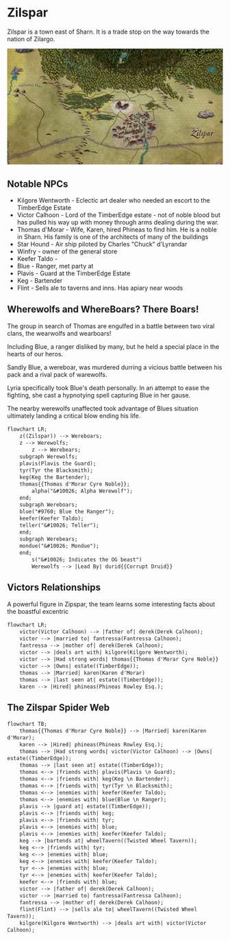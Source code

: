 # Zilspar

Zilspar is a town east of Sharn.  It is a trade stop on the way towards the nation of Zilargo.

<img src="https://raw.githubusercontent.com/DiscoverTec/anExperiment/main/eberron-by-night/images/places/Zilspar_1.jpg" />

## Notable NPCs

- Kilgore Wentworth - Eclectic art dealer who needed an escort to the TimberEdge Estate
- Victor Calhoon - Lord of the TimberEdge estate - not of noble blood but has pulled his way up with money through arms dealing during the war.
- Thomas d'Morar - Wife, Karen, hired Phineas to find him.   He is a noble in Sharn.  His family is one of the architects of many of the buildings
- Star Hound - Air ship piloted by Charles "Chuck" d'Lyrandar 
- Winfry - owner of the general store
- Keefer Taldo -
- Blue  - Ranger, met party at 
- Plavis - Guard at the TimberEdge Estate 
- Keg - Bartender
- Flint - Sells ale to taverns and inns.  Has apiary near woods

## Wherewolfs and WhereBoars? There Boars!

The group in search of Thomas are engulfed in a battle between two viral clans, the wearwolfs and wearboars!

Including Blue, a ranger disliked by many, but he held a special place in the hearts of our heros.

Sandly Blue, a wereboar, was murdered durring a vicious battle between his pack and a rival pack of warewolfs.

Lyria specifically took Blue's death personally.  In an attempt to ease the fighting, she cast a hypnotying spell capturing Blue in her gause.

The nearby werewolfs unaffected took advantage of Blues situation ultimately landing a critical blow ending his life.

```mermaid
flowchart LR;
    z((Zilspar)) --> Wereboars;
    z --> Werewolfs;
		z --> Werebears;
    subgraph Werewolfs;
    plavis(Plavis the Guard);
    tyr(Tyr the Blacksmith); 
    keg(Keg the Bartender);
    thomas{{Thomas d'Morar Cyre Noble}};
		alpha("&#10026; Alpha Werewolf");
    end;
    subgraph Wereboars;
    blue("#9760; Blue the Ranger");
    keefer(Keefer Taldo);
    teller("&#10026; Teller");
    end;
    subgraph Werebears;
    mondue("&#10026; Mondue");
    end;
		s("&#10026; Indicates the OG beast")
		Werewolfs --> |Lead By| durid{{Corrupt Druid}}
```

## Victors Relationships

A powerful figure in Zipspar, the team learns some interesting facts about the boastful excentric

```mermaid
flowchart LR;
    victor(Victor Calhoon) --> |father of| derek(Derek Calhoon);
    victor --> |married to| fantressa(Fantressa Calhoon);
    fantressa --> |mother of| derek(Derek Calhoon);
    victor --> |deals art with| kilgore(Kilgore Wentworth);
    victor --> |Had strong words| thomas{{Thomas d'Morar Cyre Noble}}
    victor --> |Owns| estate((TimberEdge));
    thomas --> |Married| karen(Karen d'Morar)
    thomas --> |last seen at| estate((TimberEdge));
    karen --> |Hired| phineas(Phineas Rowley Esq.);
```

## The Zilspar Spider Web

```mermaid
flowchart TB;
    thomas{{Thomas d'Morar Cyre Noble}} --> |Married| karen(Karen d'Morar);
    karen --> |Hired| phineas(Phineas Rowley Esq.);
    thomas --> |Had strong words| victor(Victor Calhoon) --> |Owns| estate((TimberEdge));
    thomas --> |last seen at| estate((TimberEdge));
    thomas <--> |friends with| plavis(Plavis \n Guard);
    thomas <--> |friends with| keg(Keg \n Bartender);
    thomas <--> |friends with| tyr(Tyr \n Blacksmith);
    thomas <--> |enemies with| keefer(Keefer Taldo);
    thomas <--> |enemies with| blue(Blue \n Ranger);
    plavis --> |guard at| estate((TimberEdge));
    plavis <--> |friends with| keg;
    plavis <--> |friends with| tyr;
    plavis <--> |enemies with| blue;
    plavis <--> |enemies with| keefer(Keefer Taldo);
    keg --> |bartends at| wheelTavern((Twisted Wheel Tavern));
    keg <--> |friends with| tyr;
    keg <--> |enemies with| blue;
    keg <--> |enemies with| keefer(Keefer Taldo);
    tyr <--> |enemies with| blue;    
    tyr <--> |enemies with| keefer(Keefer Taldo);
    keefer <--> |friends with| blue;
    victor --> |father of| derek(Derek Calhoon);
    victor --> |married to| fantressa(Fantressa Calhoon);
    fantressa --> |mother of| derek(Derek Calhoon);
    flint(Flint) --> |sells ale to| wheelTavern((Twisted Wheel Tavern));
    kilgore(Kilgore Wentworth) --> |deals art with| victor(Victor Calhoon);
```
